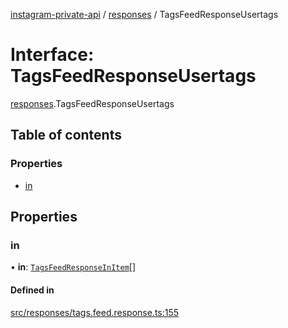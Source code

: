 [instagram-private-api](../../README.md) / [responses](../../modules/responses.md) / TagsFeedResponseUsertags

# Interface: TagsFeedResponseUsertags

[responses](../../modules/responses.md).TagsFeedResponseUsertags

## Table of contents

### Properties

- [in](TagsFeedResponseUsertags.md#in)

## Properties

### in

• **in**: [`TagsFeedResponseInItem`](TagsFeedResponseInItem.md)[]

#### Defined in

[src/responses/tags.feed.response.ts:155](https://github.com/Nerixyz/instagram-private-api/blob/b3351b9/src/responses/tags.feed.response.ts#L155)
